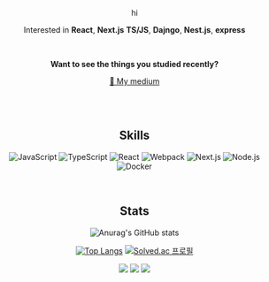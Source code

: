 <div align="center">
<p>
hi 
</p>

Interested in **React**, **Next.js** **TS/JS**, **Dajngo**, **Nest.js**, **express**

<br>

**Want to see the things you studied recently?**

[📝 My medium](https://medium.com/@eheh34w)

<br>
<br>


## Skills

![JavaScript](https://img.shields.io/badge/JavaScript-323330?style=for-the-badge&logo=javascript&logoColor=F7DF1E) ![TypeScript](https://img.shields.io/badge/TypeScript-007ACC?style=for-the-badge&logo=typescript&logoColor=white) ![React](https://img.shields.io/badge/React-20232A?style=for-the-badge&logo=react&logoColor=61DAFB) ![Webpack](https://img.shields.io/badge/Webpack-8DD6F9?style=for-the-badge&logo=Webpack&logoColor=white) ![Next.js](https://img.shields.io/badge/next.js-000000?style=for-the-badge&logo=nextdotjs&logoColor=white) ![Node.js](https://img.shields.io/badge/Node.js-339933?style=for-the-badge&logo=nodedotjs&logoColor=white) ![Docker](https://img.shields.io/badge/Docker-2CA5E0?style=for-the-badge&logo=docker&logoColor=white)
    
  
<br>
  
## Stats
  
![Anurag's GitHub stats](https://github-readme-stats.vercel.app/api?username=Tommy052&show_icons=true) 

[![Top Langs](https://github-readme-stats.vercel.app/api/top-langs/?username=Tommy052&layout=compact)](https://github.com/anuraghazra/github-readme-stats) [![Solved.ac
프로필](http://mazassumnida.wtf/api/generate_badge?boj=Tommy052)](https://solved.ac/Tommy052)


<p>
  <a href="https://www.notion.so/Turtle-Code-7ed8011c2f5a4f0cb4d737db5575b191" target="_blank"><img src="https://img.shields.io/badge/BLOG-282828?style=flat-square&logo=Notion&logoColor=white"/></a>
  <a href="https://www.instagram.com/eheh12w/" target="_blank"><img src="https://img.shields.io/badge/tommy052-CB3F7C?style=flat-square&logo=Instagram&logoColor=white"/></a>
  <a href="mailto:eheh34w@gmail.com" target="_blank"><img src="https://img.shields.io/badge/eheh34w@gmail.com-EA4335?style=flat-square&logo=Gmail&logoColor=white"/></a>
</p>

</div>

<!--
**Tommy052/Tommy052** is a ✨ _special_ ✨ repository because its `README.md` (this file) appears on your GitHub profile.

Here are some ideas to get you started:

- 🔭 I’m currently working on ...
- 🌱 I’m currently learning ...
- 👯 I’m looking to collaborate on ...
- 🤔 I’m looking for help with ...
- 💬 Ask me about ...
- 📫 How to reach me: ...
- 😄 Pronouns: ...
- ⚡ Fun fact: ...
-->
